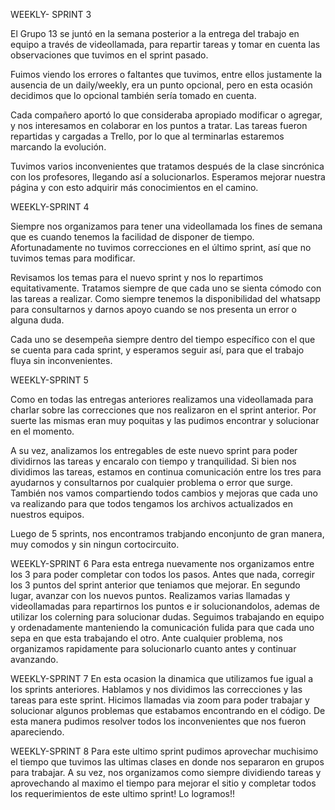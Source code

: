 WEEKLY- SPRINT 3 

El Grupo 13 se juntó en la semana posterior a la entrega del trabajo en equipo a través de videollamada, para repartir tareas y tomar en cuenta las observaciones que tuvimos en el sprint pasado. 

Fuimos viendo los errores o faltantes que tuvimos, entre ellos justamente la ausencia de un daily/weekly, era un punto opcional, pero en esta ocasión decidimos que lo opcional también sería tomado en cuenta. 

Cada compañero aportó lo que consideraba apropiado modificar o agregar, y nos interesamos en colaborar en los puntos a tratar. Las tareas fueron repartidas y cargadas a Trello, por lo que al terminarlas estaremos marcando la evolución.

Tuvimos varios inconvenientes que tratamos después de la clase sincrónica con los profesores, llegando así a solucionarlos. 
Esperamos mejorar nuestra página y con esto adquirir más conocimientos en el camino. 

WEEKLY-SPRINT 4

Siempre nos organizamos para tener una videollamada los fines de semana que es cuando tenemos la facilidad de disponer de tiempo. Afortunadamente no tuvimos correcciones en el último sprint, así que no tuvimos temas para modificar. 

Revisamos los temas para el nuevo sprint y nos lo repartimos equitativamente. Tratamos siempre de que cada uno se sienta cómodo con las tareas a realizar. Como siempre tenemos la disponibilidad del whatsapp para consultarnos y darnos apoyo cuando se nos presenta un error o alguna duda. 

Cada uno se desempeña siempre dentro del tiempo específico con el que se cuenta para cada sprint, y esperamos seguir así, para que el trabajo fluya sin inconvenientes.

WEEKLY-SPRINT 5

Como en todas las entregas anteriores realizamos una videollamada para charlar sobre las correcciones que nos realizaron en el sprint anterior. Por suerte las mismas eran muy poquitas y las pudimos encontrar y solucionar en el momento. 

A su vez, analizamos los entregables de este nuevo sprint para poder dividirnos las tareas y encaralo con tiempo y tranquilidad. Si bien nos dividimos las tareas, estamos en continua comunicación entre los tres para ayudarnos y consultarnos por cualquier problema o error que surge. También nos vamos compartiendo todos cambios y mejoras que cada uno va realizando para que todos tengamos los archivos actualizados en nuestros equipos.

Luego de 5 sprints, nos encontramos trabjando enconjunto de gran manera, muy comodos y sin ningun cortocircuito. 

WEEKLY-SPRINT 6
Para esta entrega nuevamente nos organizamos entre los 3 para poder completar con todos los pasos. Antes que nada, corregir los 3 puntos del sprint anterior que teniamos que mejorar. En segundo lugar, avanzar con los nuevos puntos. 
Realizamos varias llamadas y videollamadas para repartirnos los puntos e ir solucionandolos, ademas de utilizar los colerning para solucionar dudas. 
Seguimos trabajando en equipo y ordenadamente manteniendo la comunicación fulida para que cada uno sepa en que esta trabajando el otro. Ante cualquier problema, nos organizamos rapidamente para solucionarlo cuanto antes y continuar avanzando.

WEEKLY-SPRINT 7
En esta ocasion la dinamica que utilizamos fue igual a los sprints anteriores. Hablamos y nos dividimos las correcciones y las tareas para este sprint. 
Hicimos llamadas via zoom para poder trabajar y solucionar algunos problemas que estabamos encontrando en el código. De esta manera pudimos resolver todos los inconvenientes que nos fueron apareciendo. 

WEEKLY-SPRINT 8
Para este ultimo sprint pudimos aprovechar muchisimo el tiempo que tuvimos las ultimas clases en donde nos separaron en grupos para trabajar. A su vez, nos organizamos como siempre dividiendo tareas y aprovechando al maximo el tiempo para mejorar el sitio y completar todos los requerimientos de este ultimo sprint! Lo logramos!!